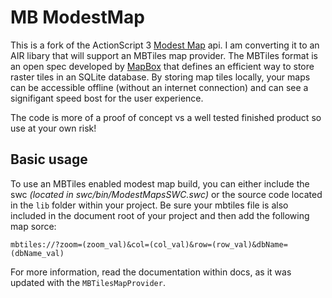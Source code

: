 MB ModestMap
============
This is a fork of the ActionScript 3 [Modest Map](http://modestmaps.com) api. I am converting it to an AIR libary that will support an MBTiles map provider. The MBTiles format is an open spec developed by [MapBox](http://www.mapbox.com") that defines an efficient way to store raster tiles in an SQLite database. By storing map tiles locally, your maps can be accessible offline (without an internet connection) and can see a signifigant speed bost for the user experience.

The code is more of a proof of concept vs a well tested finished product so use at your own risk!

## Basic usage

To use an MBTiles enabled modest map build, you can either include the swc _(located in swc/bin/ModestMapsSWC.swc)_ or the source code located in the `lib` folder within your project. Be sure your mbtiles file is also included in the document root of your project and then add the following map sorce:

```
mbtiles://?zoom=(zoom_val)&col=(col_val)&row=(row_val)&dbName=(dbName_val)
```

For more information, read the documentation within docs, as it was updated with the `MBTilesMapProvider`.

